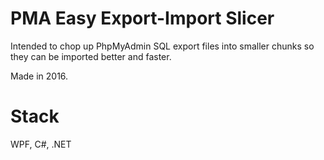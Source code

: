 # PMA Easy Export-Import Slicer
Intended to chop up PhpMyAdmin SQL export files into smaller chunks so they can be imported better and faster.

Made in 2016.

# Stack
WPF, C#, .NET
